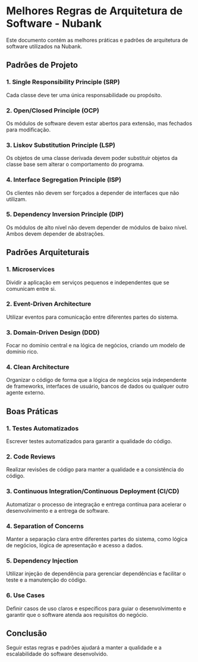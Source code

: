 # Melhores Regras de Arquitetura de Software - Nubank

Este documento contém as melhores práticas e padrões de arquitetura de software utilizados na Nubank.

## Padrões de Projeto

### 1. Single Responsibility Principle (SRP)
Cada classe deve ter uma única responsabilidade ou propósito.

### 2. Open/Closed Principle (OCP)
Os módulos de software devem estar abertos para extensão, mas fechados para modificação.

### 3. Liskov Substitution Principle (LSP)
Os objetos de uma classe derivada devem poder substituir objetos da classe base sem alterar o comportamento do programa.

### 4. Interface Segregation Principle (ISP)
Os clientes não devem ser forçados a depender de interfaces que não utilizam.

### 5. Dependency Inversion Principle (DIP)
Os módulos de alto nível não devem depender de módulos de baixo nível. Ambos devem depender de abstrações.

## Padrões Arquiteturais

### 1. Microservices
Dividir a aplicação em serviços pequenos e independentes que se comunicam entre si.

### 2. Event-Driven Architecture
Utilizar eventos para comunicação entre diferentes partes do sistema.

### 3. Domain-Driven Design (DDD)
Focar no domínio central e na lógica de negócios, criando um modelo de domínio rico.

### 4. Clean Architecture
Organizar o código de forma que a lógica de negócios seja independente de frameworks, interfaces de usuário, bancos de dados ou qualquer outro agente externo.

## Boas Práticas

### 1. Testes Automatizados
Escrever testes automatizados para garantir a qualidade do código.

### 2. Code Reviews
Realizar revisões de código para manter a qualidade e a consistência do código.

### 3. Continuous Integration/Continuous Deployment (CI/CD)
Automatizar o processo de integração e entrega contínua para acelerar o desenvolvimento e a entrega de software.

### 4. Separation of Concerns
Manter a separação clara entre diferentes partes do sistema, como lógica de negócios, lógica de apresentação e acesso a dados.

### 5. Dependency Injection
Utilizar injeção de dependência para gerenciar dependências e facilitar o teste e a manutenção do código.

### 6. Use Cases
Definir casos de uso claros e específicos para guiar o desenvolvimento e garantir que o software atenda aos requisitos do negócio.

## Conclusão

Seguir estas regras e padrões ajudará a manter a qualidade e a escalabilidade do software desenvolvido.
